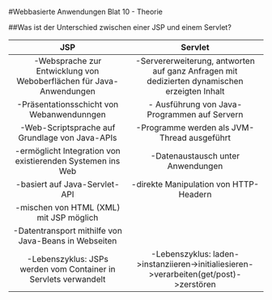#Webbasierte Anwendungen Blat 10 - Theorie

##Was ist der Unterschied zwischen einer JSP und einem Servlet?


| JSP | Servlet |
|:-----:|:-------:|
| -Websprache zur Entwicklung von Weboberflächen für Java-Anwendungen| -Servererweiterung, antworten auf ganz Anfragen mit dedizierten dynamischen erzeigten Inhalt|
| -Präsentationsschicht von Webanwendunngen| - Ausführung von Java-Programmen auf Servern|
| -Web-Scriptsprache auf Grundlage von Java-APIs| -Programme werden als JVM-Thread ausgeführt|
| -ermöglicht Integration von existierenden Systemen ins Web| -Datenaustausch unter Anwendungen|
| -basiert auf Java-Servlet-API| -direkte Manipulation von HTTP-Headern|
| -mischen von HTML (XML) mit JSP möglich||
| -Datentransport mithilfe von Java-Beans in Webseiten||
| -Lebenszyklus: JSPs werden vom Container in Servlets verwandelt| -Lebenszyklus: laden->instanziieren->initialiesieren->verarbeiten(get/post)->zerstören|